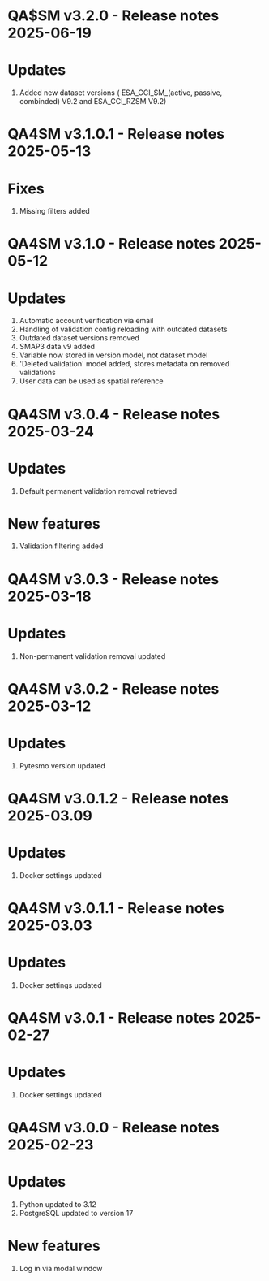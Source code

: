 QA$SM v3.2.0 - Release notes 2025-06-19
======================================================
# Updates
1. Added new dataset versions ( ESA_CCI_SM_(active, passive, combinded) V9.2 and ESA_CCI_RZSM V9.2)

QA4SM v3.1.0.1 - Release notes 2025-05-13
=======================================================
# Fixes
1. Missing filters added

QA4SM v3.1.0 - Release notes 2025-05-12
=======================================================
# Updates
1. Automatic account verification via email
2. Handling of validation config reloading with outdated datasets
3. Outdated dataset versions removed
4. SMAP3 data v9 added 
5. Variable now stored in version model, not dataset model
6. 'Deleted validation' model added, stores metadata on removed validations
7. User data can be used as spatial reference

QA4SM v3.0.4 - Release notes 2025-03-24
=======================================================
# Updates
1. Default permanent validation removal retrieved

# New features
1. Validation filtering added

QA4SM v3.0.3 - Release notes 2025-03-18
=======================================================
# Updates
1. Non-permanent validation removal updated

QA4SM v3.0.2 - Release notes 2025-03-12
=======================================================
# Updates
1. Pytesmo version updated

QA4SM v3.0.1.2 - Release notes 2025-03.09
=======================================================
# Updates
1. Docker settings updated

QA4SM v3.0.1.1 - Release notes 2025-03.03
=======================================================
# Updates
1. Docker settings updated

QA4SM v3.0.1 - Release notes 2025-02-27
=======================================================
# Updates
1. Docker settings updated

QA4SM v3.0.0 - Release notes 2025-02-23
=======================================================

# Updates
1. Python updated to 3.12
2. PostgreSQL updated to version 17

# New features
1. Log in via modal window


